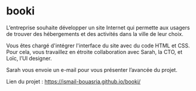 # booki
L’entreprise souhaite développer un site Internet qui permette aux usagers de trouver des hébergements et des activités dans la ville de leur choix.

 

Vous êtes chargé d'intégrer l'interface du site avec du code HTML et CSS. Pour cela, vous travaillez en étroite collaboration avec Sarah, la CTO, et Loïc, l’UI designer. 

 

Sarah vous envoie un e-mail pour vous présenter l’avancée du projet.


Lien du projet : https://ismail-bouasria.github.io/booki/
